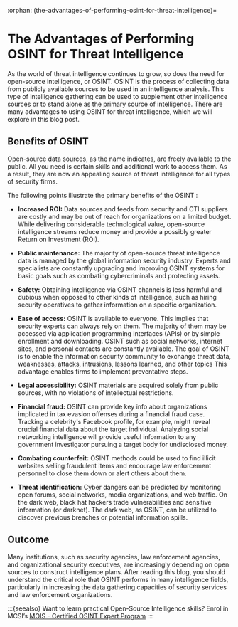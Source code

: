:orphan:
(the-advantages-of-performing-osint-for-threat-intelligence)=
# The Advantages of Performing OSINT for Threat Intelligence
 
As the world of threat intelligence continues to grow, so does the need for open-source intelligence, or OSINT. OSINT is the process of collecting data from publicly available sources to be used in an intelligence analysis. This type of intelligence gathering can be used to supplement other intelligence sources or to stand alone as the primary source of intelligence. There are many advantages to using OSINT for threat intelligence, which we will explore in this blog post.

## Benefits of OSINT

Open-source data sources, as the name indicates, are freely available to the public. All you need is certain skills and additional work to access them. As a result, they are now an appealing source of threat intelligence for all types of security firms.

The following points illustrate the primary benefits of the OSINT :

- **Increased ROI:** Data sources and feeds from security and CTI suppliers are costly and may be out of reach for organizations on a limited budget. While delivering considerable technological value, open-source intelligence streams reduce money and provide a possibly greater Return on Investment (ROI).

- **Public maintenance:** The majority of open-source threat intelligence data is managed by the global information security industry. Experts and specialists are constantly upgrading and improving OSINT systems for basic goals such as combating cybercriminals and protecting assets.

- **Safety:** Obtaining intelligence via OSINT channels is less harmful and dubious when opposed to other kinds of intelligence, such as hiring security operatives to gather information on a specific organization.

- **Ease of access:** OSINT is available to everyone. This implies that security experts can always rely on them. The majority of them may be accessed via application programming interfaces (APIs) or by simple enrollment and downloading. OSINT such as social networks, internet sites, and personal contacts are constantly available. The goal of OSINT is to enable the information security community to exchange threat data, weaknesses, attacks, intrusions, lessons learned, and other topics This advantage enables firms to implement preventative steps.

- **Legal accessibility:** OSINT materials are acquired solely from public sources, with no violations of intellectual restrictions.

- **Financial fraud:** OSINT can provide key info about organizations implicated in tax evasion offenses during a financial fraud case. Tracking a celebrity's Facebook profile, for example, might reveal crucial financial data about the target individual. Analyzing social networking intelligence will provide useful information to any government investigator pursuing a target body for undisclosed money.

- **Combating counterfeit:** OSINT methods could be used to find illicit websites selling fraudulent items and encourage law enforcement personnel to close them down or alert others about them.

- **Threat identification:** Cyber dangers can be predicted by monitoring open forums, social networks, media organizations, and web traffic. On the dark web, black hat hackers trade vulnerabilities and sensitive information (or darknet). The dark web, as OSINT, can be utilized to discover previous breaches or potential information spills.

## Outcome

Many institutions, such as security agencies, law enforcement agencies, and organizational security executives, are increasingly depending on open sources to construct intelligence plans. After reading this blog, you should understand the critical role that OSINT performs in many intelligence fields, particularly in increasing the data gathering capacities of security services and law enforcement organizations.

:::{seealso}
Want to learn practical Open-Source Intelligence skills? Enrol in MCSI’s [MOIS - Certified OSINT Expert Program](https://www.mosse-institute.com/certifications/mois-certified-osint-expert.html)
:::